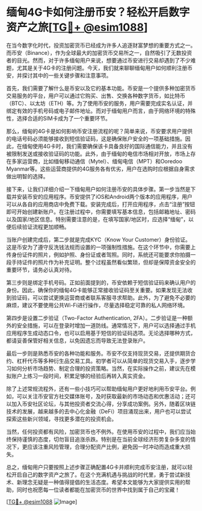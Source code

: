# 缅甸4G卡如何注册币安？轻松开启数字资产之旅[[TG💪+ @esim1088](https://t.me/s/esim1088)]

在当今数字化时代，投资加密货币已经成为许多人追逐财富梦想的重要方式之一。而币安（Binance），作为全球最大的加密货币交易所之一，自然吸引了无数投资者的目光。然而，对于许多缅甸用户来说，想要通过币安进行交易却遇到了不少难题，尤其是关于4G卡的注册问题。今天，我们就来聊聊缅甸用户如何顺利注册币安，并探讨其中的一些关键步骤和注意事项。

首先，我们需要了解什么是币安以及它的基本功能。币安是一个提供多种加密货币交易服务的平台，用户可以通过它购买、出售、交换各种数字货币，如比特币（BTC）、以太坊（ETH）等。为了使用币安的服务，用户需要完成实名认证，并绑定有效的手机号码或电子邮件地址。而对于缅甸用户而言，由于网络环境的特殊性，选择合适的SIM卡成为了一个重要环节。

那么，缅甸的4G卡是如何影响币安注册流程的呢？简单来说，币安要求用户提供的电话号码必须能够接收到短信验证码，这是确保账户安全的一项基础措施。因此，在缅甸使用4G卡时，我们需要确保该卡具备良好的国际通信能力，并且没有被限制发送或接收验证码的功能。此外，由于缅甸的电信市场相对开放，市场上存在多家运营商，比如缅甸移动通信（Mytel）、缅甸电信（MPT）和Ooredoo Myanmar等。这些运营商提供的4G服务各有优劣，用户在选购时应根据自身需求做出明智的选择。

接下来，让我们详细介绍一下缅甸用户如何注册币安的具体步骤。第一步当然是下载并安装币安的应用程序。币安提供了iOS和Android两个版本的应用程序，用户可以从各自的应用商店中免费下载。安装完成后，打开应用程序，点击“注册”按钮即可开始创建新账户。在注册过程中，你需要填写基本信息，包括邮箱地址、密码以及国家/地区信息。特别需要注意的是，在填写国家/地区时，应选择“缅甸”，以便后续验证流程更加顺畅。

当账户创建完成后，第二步就是完成KYC（Know Your Customer）身份验证。这是币安为了遵守反洗钱法规而设置的一项强制性措施。在这个环节中，你需要上传身份证件的照片，例如护照、身份证或者驾照。同时，系统还可能要求你拍摄一段手持证件的照片作为补充证明。整个过程虽然看似繁琐，但却是保障资金安全的重要环节，请务必认真对待。

第三步则是绑定手机号码。正如前面提到的，币安依赖于短信验证码来确认用户的身份。因此，确保你的缅甸4G卡能够正常接收验证码至关重要。如果发现无法收到验证码，可以尝试更换运营商或者联系客服寻求帮助。此外，为了避免不必要的麻烦，建议不要使用公共Wi-Fi进行操作，尽量选择稳定可靠的私人网络环境。

第四步是设置二步验证（Two-Factor Authentication, 2FA）。二步验证是一种额外的安全措施，可以在登录时增加一道防线。通常情况下，用户可以选择通过手机应用程序生成动态口令，也可以启用基于短信的验证码选项。无论选择哪种方式，都请妥善保管好相关信息，以免因遗忘而导致无法登录账户。

最后一步则是熟悉币安的各种功能和服务。币安不仅支持现货交易，还提供期货合约、杠杆代币等多种衍生品交易工具。初学者可以从简单的现货交易入手，逐步学习如何分析市场趋势、制定合理的投资策略。当然，在实际操作之前，建议先在模拟账户上练习一段时间，积累足够的经验后再转入真实资金。

除了上述常规流程外，还有一些小技巧可以帮助缅甸用户更好地利用币安平台。例如，可以关注币安官方社交媒体账号，及时获取最新的市场动态和优惠活动；还可以加入币安社区论坛，与其他投资者交流心得，分享成功案例。另外，随着区块链技术的发展，越来越多的去中心化金融（DeFi）项目涌现出来，用户也可以尝试探索这些新兴领域，寻找更多潜在的投资机会。

当然，任何投资都有风险，加密货币也不例外。在使用币安的过程中，我们应当始终保持谨慎的态度，切勿盲目追涨杀跌。特别是在当前全球经济形势复杂多变的情况下，更应该注重风险管理，合理分配资产比例，避免因一时冲动而造成重大损失。

总之，缅甸用户只要按照上述步骤正确配置4G卡并顺利完成币安注册，就可以轻松开启自己的数字资产之旅了。在这个充满机遇与挑战的时代里，勇于尝试新技术、新理念无疑是一种值得提倡的生活态度。希望本文能够为大家提供实用的帮助，同时也祝愿每一位读者都能在加密货币的世界中找到属于自己的宝藏！

[[TG💪+ @esim1088](https://t.me/s/esim1088) ![Image](https://i.postimg.cc/4NQfJmqS/Snipaste-2025-05-13-00-14-12.png)]